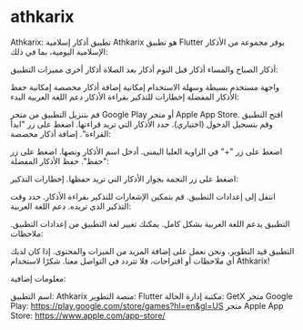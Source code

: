 # athkarix

Athkarix: تطبيق أذكار إسلامية
Athkarix هو تطبيق Flutter يوفر مجموعة من الأذكار الإسلامية اليومية، بما في ذلك:

أذكار الصباح والمساء
أذكار قبل النوم
أذكار بعد الصلاة
أذكار أخرى
مميزات التطبيق:

واجهة مستخدم بسيطة وسهلة الاستخدام
إمكانية إضافة أذكار مخصصة
إمكانية حفظ الأذكار المفضلة
إخطارات للتذكير بقراءة الأذكار
دعم اللغة العربية
البدء:

قم بتنزيل التطبيق من متجر Google Play أو متجر Apple App Store.
افتح التطبيق وقم بتسجيل الدخول (اختياري).
حدد الأذكار التي تريد قراءتها.
اضغط على زر "ابدأ القراءة".
إضافة أذكار مخصصة:

اضغط على زر "+" في الزاوية العليا اليمنى.
أدخل اسم الأذكار ونصها.
اضغط على زر "حفظ".
حفظ الأذكار المفضلة:

اضغط على زر النجمة بجوار الأذكار التي تريد حفظها.
إخطارات التذكير:

انتقل إلى إعدادات التطبيق.
قم بتمكين الإشعارات للتذكير بقراءة الأذكار.
حدد وقت التذكير الذي تريده.
دعم اللغة العربية:

التطبيق يدعم اللغة العربية بشكل كامل.
يمكنك تغيير لغة التطبيق من إعدادات التطبيق.
ملاحظات:

التطبيق قيد التطوير، ونحن نعمل على إضافة المزيد من الميزات والمحتوى.
إذا كان لديك أي ملاحظات أو اقتراحات، فلا تتردد في التواصل معنا.
شكرًا لاستخدام Athkarix!

معلومات إضافية:

اسم التطبيق: Athkarix
منصة التطوير: Flutter
مكتبة إدارة الحالة: GetX
متجر Google Play: https://play.google.com/store/games?hl=en&gl=US
متجر Apple App Store: https://www.apple.com/app-store/
